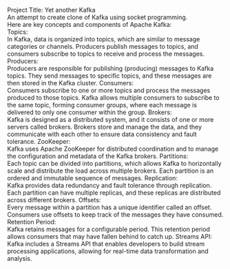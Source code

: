 
Project Title: Yet another Kafka <br>
An attempt to create clone of Kafka using socket programming.
<br>
Here are key concepts and components of Apache Kafka:<br>
Topics:<br>
In Kafka, data is organized into topics, which are similar to message categories or channels.
Producers publish messages to topics, and consumers subscribe to topics to receive and process the messages.
Producers:<br>
Producers are responsible for publishing (producing) messages to Kafka topics.
They send messages to specific topics, and these messages are then stored in the Kafka cluster.
Consumers:<br>
Consumers subscribe to one or more topics and process the messages produced to those topics.
Kafka allows multiple consumers to subscribe to the same topic, forming consumer groups, where each message is delivered to only one consumer within the group.
Brokers:<br>
Kafka is designed as a distributed system, and it consists of one or more servers called brokers.
Brokers store and manage the data, and they communicate with each other to ensure data consistency and fault tolerance.
ZooKeeper:<br>
Kafka uses Apache ZooKeeper for distributed coordination and to manage the configuration and metadata of the Kafka brokers.
Partitions:<br>
Each topic can be divided into partitions, which allows Kafka to horizontally scale and distribute the load across multiple brokers.
Each partition is an ordered and immutable sequence of messages.
Replication:<br>
Kafka provides data redundancy and fault tolerance through replication. Each partition can have multiple replicas, and these replicas are distributed across different brokers.
Offsets:<br>
Every message within a partition has a unique identifier called an offset. Consumers use offsets to keep track of the messages they have consumed.
Retention Period:<br>
Kafka retains messages for a configurable period. This retention period allows consumers that may have fallen behind to catch up.
Streams API:<br>
Kafka includes a Streams API that enables developers to build stream processing applications, allowing for real-time data transformation and analysis.
